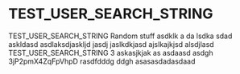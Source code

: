 # TEST_USER_SEARCH_STRING
TEST_USER_SEARCH_STRING
Random stuff asdklk a da lsdka sdad askldasd asdlaksdjaskljd jasdj jaslkdkjasd  ajslkajkjsd alsdjlasd 
TEST_USER_SEARCH_STRING
3
askasjkjak as
asdaasd
asdgh
3jP2pmX4ZqFpVhpD
rasdfdddg ddgh
asasasdadasdaad​
